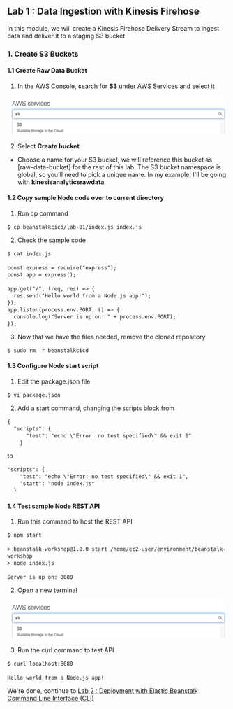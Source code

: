 ## Lab 1 : Data Ingestion with Kinesis Firehose

In this module, we will create a Kinesis Firehose Delivery Stream to ingest data and deliver it to a staging S3 bucket

### 1. Create S3 Buckets

#### 1.1 Create Raw Data Bucket

1.  In the AWS Console, search for **S3** under AWS Services and select it

![S3 Service](./imgs/01/01.png)

2.  Select **Create bucket**

- Choose a name for your S3 bucket, we will reference this bucket as [raw-data-bucket] for the rest of this lab. The S3 bucket namespace is global, so you'll need to pick a unique name. In my example, I'll be going with **kinesisanalyticsrawdata**

#### 1.2 Copy sample Node code over to current directory

1.  Run cp command

```
$ cp beanstalkcicd/lab-01/index.js index.js
```

2.  Check the sample code

```
$ cat index.js

const express = require("express");
const app = express();

app.get("/", (req, res) => {
  res.send("Hello world from a Node.js app!");
});
app.listen(process.env.PORT, () => {
  console.log("Server is up on: " + process.env.PORT);
});
```

3.  Now that we have the files needed, remove the cloned repository

```
$ sudo rm -r beanstalkcicd
```

#### 1.3 Configure Node start script

1.  Edit the package.json file

```
$ vi package.json
```

2.  Add a start command, changing the scripts block from

```
{
  "scripts": {
      "test": "echo \"Error: no test specified\" && exit 1"
    }
```

to

```
"scripts": {
    "test": "echo \"Error: no test specified\" && exit 1",
    "start": "node index.js"
  }
```

#### 1.4 Test sample Node REST API

1.  Run this command to host the REST API

```
$ npm start

> beanstalk-workshop@1.0.0 start /home/ec2-user/environment/beanstalk-workshop
> node index.js

Server is up on: 8080
```

2.  Open a new terminal

![New Terminal](./imgs/01/01.png)

3.  Run the curl command to test API

```
$ curl localhost:8080

Hello world from a Node.js app!
```

We're done, continue to [Lab 2 : Deployment with Elastic Beanstalk Command Line Interface (CLI)](./doc-module-02.md)
